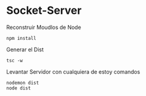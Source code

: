 # Socket-Server

Reconstruir Moudlos de Node
```
npm install
```

Generar el Dist
```
tsc -w
```

Levantar Servidor con cualquiera de estoy comandos
```
nodemon dist
node dist
```
